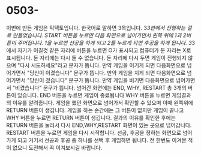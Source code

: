 # 0503-
이번에 만든 게임은 틱텍토입니다. 한국어로 말하면 3목입니다. 3*3판에서 진행하는 걸로 만들었습니다.
START 버튼을 누르면 다음 화면으로 넘어가면서 왼쪽 위에 1과 2버튼이 주어집니다. 1을 누르면 선공을 하게 되고 2를 누르게 되면 후공을 하게 됩니다.
3*3에서 자기가 이길것 같은 자리에 버튼을 누르면 O가 표시되고 컴퓨터가 둔 자리는 X로 표시됩니다. 둔 자리에는 다시 둘 수 없습니다. 
둔 자리에 다시 두면 게임이 진행되지 않으며 "다시 시도하세요"라고 문자가 뜹니다.
만약 게임을 이기게 되면 다음화면으로 넘어가면서 "당신이 이겼습니다" 문구가 뜹니다.
만약 게임을 지게 되면 다음화면으로 넘어가면서 "당신이 졌습니다" 문구가 뜹니다.
만약 게임을 비기면 다음화면으로 넘어가면서 "비겼습니다" 문구가 뜹니다.
넘어간 화면에는 END, WHY, RESTART 총 3개의 버튼이 있습니다. 
END 버튼을 누르면 게임이 종료됩니다
WHY 버튼을 누르면 게임결과의 이유를 알려줍니다. 게임을 했던 화면으로 넘어가서 확인할 수 있으며 이때 왼쪽위에 RETURN 버튼이 생깁니다.
게임을 하는 순간에는 그 버튼이 없지만 게임이 끝나고 WHY 버튼을 누르면 RETURN 버튼이 생깁니다.
결과의 이유를 확인한 후에는 RETURN 버튼을 눌러서 다시 END,WHY,RESTART 화면이 있는 곳으로 넘어갑니다.
RESTART 버튼을 누르면 게임을 다시 시작합니다. 선공, 후공을 정하는 화면으로 넘어가게 되고 거기서 선공과 후공 중 하나를 선택 후 게임하면 됩니다.
전 한번도 이겨본 적이 없으니 도전해서 꼭 이겨보시길 바랍니다.
